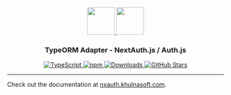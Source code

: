 <p align="center">
  <br/>
  <a href="https://nxauth.khulnasoft.com" target="_blank">
    <img height="64px" src="https://nxauth.khulnasoft.com/img/logo-sm.png" />
  </a>
  <a href="https://typeorm.io" target="_blank">
    <img height="64px" src="https://nxauth.khulnasoft.com/img/adapters/typeorm.svg"/>
  </a>
  <h3 align="center"><b>TypeORM Adapter</b> - NextAuth.js / Auth.js</a></h3>
  <p align="center" style="align: center;">
    <a href="https://npm.im/@nxauth/typeorm-adapter">
      <img src="https://img.shields.io/badge/TypeScript-blue?style=flat-square" alt="TypeScript" />
    </a>
    <a href="https://npm.im/@nxauth/typeorm-adapter">
      <img alt="npm" src="https://img.shields.io/npm/v/@nxauth/typeorm-adapter?color=green&label=@nxauth/typeorm-adapter&style=flat-square">
    </a>
    <a href="https://www.npmtrends.com/@nxauth/typeorm-adapter">
      <img src="https://img.shields.io/npm/dm/@nxauth/typeorm-adapter?label=%20downloads&style=flat-square" alt="Downloads" />
    </a>
    <a href="https://github.com/khulnasoft/nxauth/stargazers">
      <img src="https://img.shields.io/github/stars/khulnasoft/nxauth?style=flat-square" alt="GitHub Stars" />
    </a>
  </p>
</p>

---

Check out the documentation at [nxauth.khulnasoft.com](https://nxauth.khulnasoft.com/reference/adapter/typeorm).
